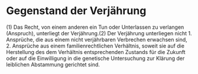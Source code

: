 # Gegenstand der Verjährung

(1) Das Recht, von einem anderen ein Tun oder Unterlassen zu verlangen (Anspruch), unterliegt der Verjährung.(2) Der Verjährung unterliegen nicht  1.
 Ansprüche, die aus einem nicht verjährbaren Verbrechen erwachsen sind,
 2.
 Ansprüche aus einem familienrechtlichen Verhältnis, soweit sie auf die Herstellung des dem Verhältnis entsprechenden Zustands für die Zukunft oder auf die Einwilligung in die genetische Untersuchung zur Klärung der leiblichen Abstammung gerichtet sind.
 

